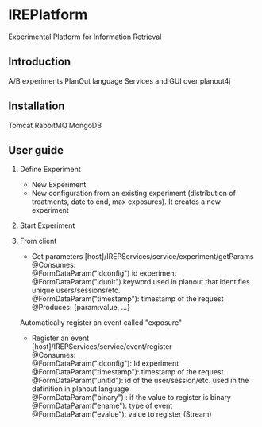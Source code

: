 # IREPlatform
Experimental Platform for Information Retrieval

## Introduction

A/B experiments
PlanOut language
Services and GUI over planout4j

## Installation

Tomcat
RabbitMQ
MongoDB

## User guide

1. Define Experiment

	* New Experiment
	* New configuration from an existing experiment (distribution of treatments, date to end, 	max exposures). It creates a new experiment

2. Start Experiment

3. From client

	* Get parameters
	[host]/IREPServices/service/experiment/getParams  
	@Consumes:  
		@FormDataParam("idconfig") id experiment  
		@FormDataParam("idunit") keyword used in planout that identifies unique users/sessions/etc.   
		@FormDataParam("timestamp"): timestamp of the request  
	@Produces: {param:value, ...} 
	
	Automatically register an event called "exposure"
	
	* Register an event   
	[host]/IREPServices/service/event/register  
	@Consumes:  
		@FormDataParam("idconfig"): Id experiment  
		@FormDataParam("timestamp"): timestamp of the request  
		@FormDataParam("unitid"): id of the  user/session/etc. used in the definition in planout language  
		@FormDataParam("binary") : if the value to register is binary  
		@FormDataParam("ename"): type of event  
		@FormDataParam("evalue"): value to register (Stream)  
